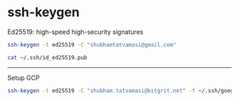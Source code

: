 # ssh-keygen

Ed25519: high-speed high-security signatures
```bash
ssh-keygen -t ed25519 -C "shubhamtatvamasi@gmail.com"
```
```bash
cat ~/.ssh/id_ed25519.pub
```
---

Setup GCP
```bash
ssh-keygen -t ed25519 -C "shubham.tatvamasi@bitgrit.net" -f ~/.ssh/google_compute_engine
```
